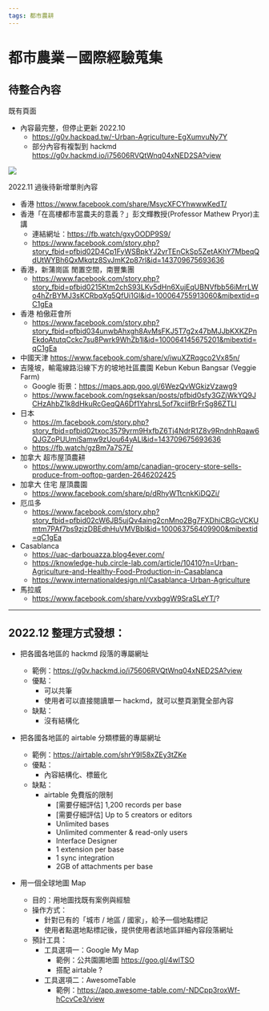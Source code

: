 ```yaml
---
tags: 都市農耕
---
```


# 都市農業－國際經驗蒐集

## 待整合內容

既有頁面
- 內容最完整，但停止更新 2022.10
    - https://g0v.hackpad.tw/-Urban-Agriculture-EgXumvuNy7Y
    - 部分內容有複製到 hackmd https://g0v.hackmd.io/i75606RVQtWnq04xNED2SA?view

![](https://s3-ap-northeast-1.amazonaws.com/g0v-hackmd-images/uploads/upload_34dfc7e70ea9fc6f0ba91eb8e870edb2.png)


2022.11 過後待新增單則內容 
- 香港 https://www.facebook.com/share/MsycXFCYhwwwKedT/
- 香港「在高樓都市當農夫的意義？」彭文輝教授(Professor Mathew Pryor)主講
    - 連結網址：https://fb.watch/gxyOODP9S9/
    - https://www.facebook.com/story.php?story_fbid=pfbid02D4Cp1FyWSBpkYJ2vrTEnCkSp5ZetAKhY7MbeqQdUtWYBh6QxMkqtz8SvJmK2p87rl&id=143709675693636
- 香港，新蒲崗區 閒置空間，南豐集團
    - https://www.facebook.com/story.php?story_fbid=pfbid0215Ktm2chS93LKv5dHn6XujEqUBNVfbb56iMrrLWo4hZrBYMJ3sKCRbqXg5QfUi1Gl&id=100064755913060&mibextid=qC1gEa
- 香港 柏傲莊會所
    - https://www.facebook.com/story.php?story_fbid=pfbid034unwbAhxgh8AvMsFKJ5T7g2x47bMJJbKXKZPnEkdoAtutqCckc7su8Pwrk9WhZb1l&id=100064145675201&mibextid=qC1gEa
- 中國天津 https://www.facebook.com/share/v/iwuXZRqgco2Vx85n/
- 吉隆坡，輸電線路沿線下方的坡地社區農園 Kebun Kebun Bangsar (Veggie Farm)
    - Google 街景：https://maps.app.goo.gl/6WezQvWGkizVzawg9
    - https://www.facebook.com/ngseksan/posts/pfbid0sfy3GZjWkYQ9JCHzAhbZ1k8dHkuRcGeqQA6Df1YahrsL5of7kciifBrFrSg86ZTLl
- 日本
    - https://m.facebook.com/story.php?story_fbid=pfbid02txoc3579yrm9HxfbZ6Tj4NdrR1Z8v9RndnhRqaw6QJGZoPUUmiSamw9zUou64yALl&id=143709675693636
    - https://fb.watch/gzBm7a7S7E/
- 加拿大 超市屋頂農耕
    - https://www.upworthy.com/amp/canadian-grocery-store-sells-produce-from-ooftop-garden-2646202425
- 加拿大 住宅 屋頂農園
    - https://www.facebook.com/share/p/dRhyWTtcnkKiDQZi/
- 厄瓜多
    - https://www.facebook.com/story.php?story_fbid=pfbid02cW6JB5ujQv4aing2cnMno2Bg7FXDhiCBGcVCKUmtm7PAf7bs9zjzDBEdhHuVMVBbl&id=100063756409900&mibextid=qC1gEa
- Casablanca
    - https://uac-darbouazza.blog4ever.com/
    - https://knowledge-hub.circle-lab.com/article/10410?n=Urban-Agriculture-and-Healthy-Food-Production-in-Casablanca
    - https://www.internationaldesign.nl/Casablanca-Urban-Agriculture
- 馬拉威
    - https://www.facebook.com/share/vvxbggW9SraSLeYT/?

---

## 2022.12 整理方式發想：
 
- 把各國各地區的 hackmd 段落的專屬網址
    - 範例：https://g0v.hackmd.io/i75606RVQtWnq04xNED2SA?view
    - 優點：
        - 可以共筆
        - 使用者可以直接閱讀單一 hackmd，就可以整頁瀏覽全部內容
    - 缺點：
        - 沒有結構化
- 把各國各地區的 airtable 分類標籤的專屬網址
    - 範例：https://airtable.com/shrY9I58xZEy3tZKe
    - 優點：
        - 內容結構化、標籤化
    - 缺點：
        - airtable 免費版的限制
            - [需要仔細評估] 1,200 records per base
            - [需要仔細評估] Up to 5 creators or editors
            - Unlimited bases
            - Unlimited commenter & read-only users
            - Interface Designer
            - 1 extension per base
            - 1 sync integration
            - 2GB of attachments per base

- 用一個全球地圖 Map 
    - 目的：用地圖找既有案例與經驗
    - 操作方式：
        - 針對已有的「城市 / 地區 / 國家」，給予一個地點標記
        - 使用者點選地點標記後，提供使用者該地區詳細內容段落網址
    - 預計工具：
        - 工具選項一：Google My Map 
            - 範例：公共園圃地圖 https://goo.gl/4wlTSO
            - 搭配 airtable ?
        - 工具選項二：AwesomeTable 
            - 範例：https://app.awesome-table.com/-NDCpp3roxWf-hCcvCe3/view





